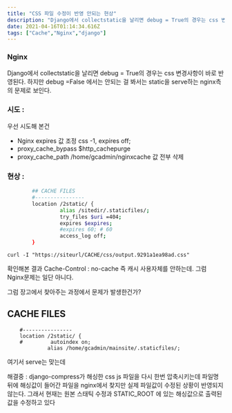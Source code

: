 ```yaml
---
title: "CSS 파일 수정이 반영 안되는 현상"
description: "Django에서 collectstatic을 날리면 debug = True의 경우는 css 변경사항이 바로 반영된다.하지만 debug =False 에서는 안되는 걸 봐서는 static을 serve하는 nginx측의 문제로 보인다.우선 시도해 본건 Nginx expires"
date: 2021-04-16T01:14:34.616Z
tags: ["Cache","Nginx","django"]
---
```

### Nginx
Django에서 collectstatic을 날리면 debug = True의 경우는 css 변경사항이 바로 반영된다.
하지만 debug =False 에서는 안되는 걸 봐서는 static을 serve하는 nginx측의 문제로 보인다.

### 시도 :
우선 시도해 본건 
- Nginx expires 값 조정 css -1, expires off;
- proxy_cache_bypass $http_cachepurge
- proxy_cache_path /home/gcadmin/nginxcache 값 전부 삭제

### 현상 :
```bash
        ## CACHE FILES
        #----------------
        location /2static/ {
                 alias /sitedir/.staticfiles/;
                 try_files $uri =404;
                 expires $expires;
                 #expires 60; # 60
                 access_log off;
        }
```
```
curl -I "https://siteurl/CACHE/css/output.9291a1ea98ad.css"
```
확인해본 결과 Cache-Control : no-cache
즉 캐시 사용자체를 안하는데. 그럼 Nginx문제는 일단 아니다. 

그럼 장고에서 찾아주는 과정에서 문제가 발생한건가?
  ## CACHE FILES
        #----------------
        location /2static/ {
        #         autoindex on;
                 alias /home/gcadmin/mainsite/.staticfiles/;
여기서 serve는 맞는데

해결중 :
django-compress가 해싱한 css js 파일을 다시 한번 압축시키는데 파일명 뒤에 해싱값이 들어간 파일을 nginx에서 찾지만 실제 파일값이 수정된 상황이 반영되지 않는다.
그래서 현재는 원본 스태틱 수정과 STATIC_ROOT 에 있는 해싱값으로 출력된 값을 수정하고 있다



